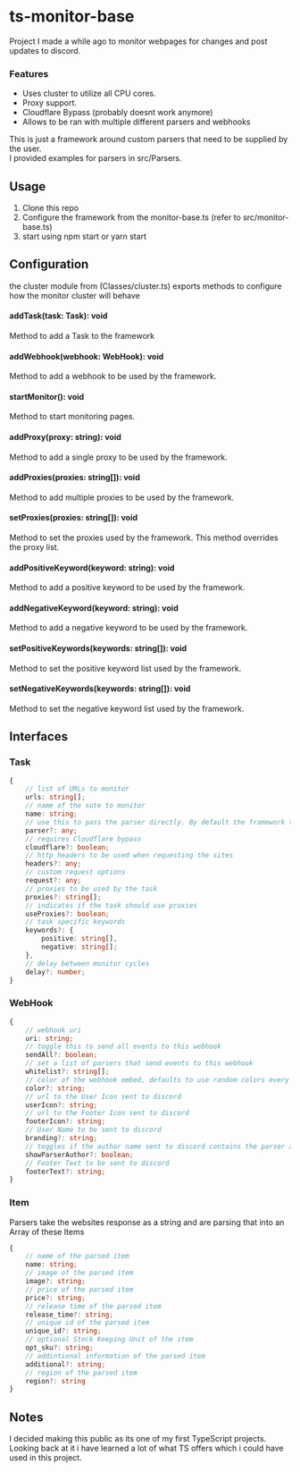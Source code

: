 # ts-monitor-base  

Project I made a while ago to monitor webpages for changes and post updates to discord.  

### Features
- Uses cluster to utilize all CPU cores.  
- Proxy support.  
- Cloudflare Bypass (probably doesnt work anymore)  
- Allows to be ran with multiple different parsers and webhooks  

This is just a framework around custom parsers that need to be supplied by the user.  
I provided examples for parsers in src/Parsers.  

## Usage  

1. Clone this repo  
2. Configure the framework from the monitor-base.ts (refer to src/monitor-base.ts)  
3. start using npm start or yarn start  

## Configuration  

the cluster module from (Classes/cluster.ts) exports methods to configure how the monitor cluster will behave  

#### addTask(task: Task): void
Method to add a Task to the framework

#### addWebhook(webhook: WebHook): void  
Method to add a webhook to be used by the framework.  

#### startMonitor(): void  
Method to start monitoring pages.  

#### addProxy(proxy: string): void  
Method to add a single proxy to be used by the framework.  

#### addProxies(proxies: string[]): void  
Method to add multiple proxies to be used by the framework.  

#### setProxies(proxies: string[]): void  
Method to set the proxies used by the framework. This method overrides the proxy list.  

#### addPositiveKeyword(keyword: string): void  
Method to add a positive keyword to be used by the framework.  

#### addNegativeKeyword(keyword: string): void  
Method to add a negative keyword to be used by the framework.  

#### setPositiveKeywords(keywords: string[]): void  
Method to set the positive keyword list used by the framework.  

#### setNegativeKeywords(keywords: string[]): void  
Method to set the negative keyword list used by the framework.  

## Interfaces

### Task
```typescript
{
    // list of URLs to monitor
    urls: string[];
    // name of the sute to monitor    
    name: string;
    // use this to pass the parser directly. By default the framework tries to import the parser from ./src/Parsers/TASKNAME.ts
    parser?: any;       
    // requires Cloudflare bypass
    cloudflare?: boolean;
    // http headers to be used when requesting the sites
    headers?: any;
    // custom request options
    request?: any;
    // proxies to be used by the task
    proxies?: string[];
    // indicates if the task should use proxies
    useProxies?: boolean;
    // task specific keywords
    keywords?: {
        positive: string[],
        negative: string[];
    },
    // delay between monitor cycles
    delay?: number;
}
```

### WebHook
```typescript
{
    // webhook uri
    uri: string;
    // toggle this to send all events to this webhook
    sendAll?: boolean;
    // set a list of parsers that send events to this webhook
    whitelist?: string[];
    // color of the webhook embed, defaults to use random colors every time
    color?: string;
    // url to the User Icon sent to discord
    userIcon?: string;
    // url to the Footer Icon sent to discord
    footerIcon?: string;
    // User Name to be sent to discord
    branding?: string;
    // toggles if the author name sent to discord contains the parser author or just the name of the found Item
    showParserAuthor?: boolean;
    // Footer Text to be sent to discord
    footerText?: string;
}
```

### Item
Parsers take the websites response as a string and are parsing that into an Array of these Items
```typescript
{
    // name of the parsed item
    name: string;
    // image of the parsed item
    image?: string;
    // price of the parsed item
    price?: string;
    // release time of the parsed item
    release_time?: string;
    // unique id of the parsed item
    unique_id?: string;
    // optional Stock Keeping Unit of the item
    opt_sku?: string;
    // addintional information of the parsed item
    additional?: string;
    // region of the parsed item
    region?: string
}
```

## Notes  

I decided making this public as its one of my first TypeScript projects. Looking back at it i have learned a lot of what TS offers which i could have used in this project.  